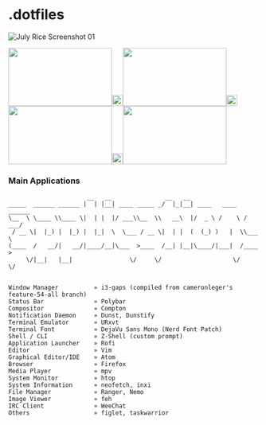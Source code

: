 # .dotfiles

![July Rice Screenshot 01](https://user-images.githubusercontent.com/28808441/43039687-01b5a094-8d33-11e8-98f1-e0a3c118dae4.png)

<img src="https://user-images.githubusercontent.com/28808441/43039698-398bb260-8d33-11e8-917c-67add2de7ebf.png" width="208" height="117" /><img src="https://upload.wikimedia.org/wikipedia/commons/c/ca/1x1.png" width="22" height="22" /><img src="https://user-images.githubusercontent.com/28808441/43039698-398bb260-8d33-11e8-917c-67add2de7ebf.png" width="208" height="117" /><img src="https://upload.wikimedia.org/wikipedia/commons/c/ca/1x1.png" width="22" height="22" /><img src="https://user-images.githubusercontent.com/28808441/43039698-398bb260-8d33-11e8-917c-67add2de7ebf.png" width="208" height="117" /><img src="https://upload.wikimedia.org/wikipedia/commons/c/ca/1x1.png" width="22" height="22" /><img src="https://user-images.githubusercontent.com/28808441/43039698-398bb260-8d33-11e8-917c-67add2de7ebf.png" width="208" height="117" />

### Main Applications
```
                      __   __               __   __                      
_____  ______ ______ |  | |__| ____ _____ _/  |_|__| ____   ____   ______
\__  \ \____ \\____ \|  | |  |/ ___\\__  \\   __\  |/  _ \ /    \ /  ___/
 / __ \|  |_) |  |_) |  |_|  \  \___ / __ \|  | |  (  (_) )   |  \\___ \
(____  /   __/|   __/|____/__|\___  >____  /__| |__|\____/|___|  /____  >
     \/|__|   |__|                \/     \/                    \/     \/


Window Manager          » i3-gaps (compiled from cameronleger's feature-54-all branch)
Status Bar              » Polybar
Compositor              » Compton
Notification Daemon     » Dunst, Dunstify
Terminal Emulator       » URxvt
Terminal Font           » DejaVu Sans Mono (Nerd Font Patch)
Shell / CLI             » Z-Shell (custom prompt)
Application Launcher    » Rofi
Editor                  » Vim
Graphical Editor/IDE    » Atom
Browser                 » Firefox
Media Player            » mpv
System Monitor          » htop
System Information      » neofetch, inxi
File Manager            » Ranger, Nemo
Image Viewer            » feh
IRC Client              » WeeChat
Others                  » figlet, taskwarrior
```

<!-- system info: neofetch, inxi -->
<!-- zsh theme/prompt: custom, terminal font: dejavu sans mono nerdfont,  -->

<!-- disclaimer about high resolution and install script -->

<!-- Keybinds -->
<!-- notes on functionality (ctrl-t) -->
<!-- credits section -->
